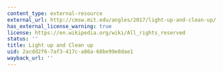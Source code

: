 ```yaml
---
content_type: external-resource
external_url: http://cmsw.mit.edu/angles/2017/light-up-and-clean-up/
has_external_license_warning: true
license: https://en.wikipedia.org/wiki/All_rights_reserved
status: ''
title: Light up and Clean up
uid: 2acdd2f6-7af3-417c-a86a-68be99e8dae1
wayback_url: ''
---
```

